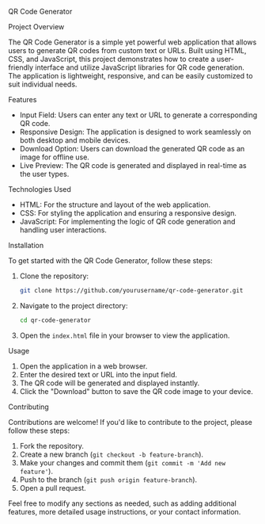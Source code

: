 
 QR Code Generator

 Project Overview

The QR Code Generator is a simple yet powerful web application that allows users to generate QR codes from custom text or URLs. Built using HTML, CSS, and JavaScript, this project demonstrates how to create a user-friendly interface and utilize JavaScript libraries for QR code generation. The application is lightweight, responsive, and can be easily customized to suit individual needs.

 Features

- Input Field: Users can enter any text or URL to generate a corresponding QR code.
- Responsive Design: The application is designed to work seamlessly on both desktop and mobile devices.
- Download Option: Users can download the generated QR code as an image for offline use.
- Live Preview: The QR code is generated and displayed in real-time as the user types.

 Technologies Used

- HTML: For the structure and layout of the web application.
- CSS: For styling the application and ensuring a responsive design.
- JavaScript: For implementing the logic of QR code generation and handling user interactions.


 Installation

To get started with the QR Code Generator, follow these steps:

1. Clone the repository:
   ```bash
   git clone https://github.com/yourusername/qr-code-generator.git
   ```

2. Navigate to the project directory:
   ```bash
   cd qr-code-generator
   ```

3. Open the `index.html` file in your browser to view the application.

 Usage

1. Open the application in a web browser.
2. Enter the desired text or URL into the input field.
3. The QR code will be generated and displayed instantly.
4. Click the "Download" button to save the QR code image to your device.



 Contributing

Contributions are welcome! If you'd like to contribute to the project, please follow these steps:

1. Fork the repository.
2. Create a new branch (`git checkout -b feature-branch`).
3. Make your changes and commit them (`git commit -m 'Add new feature'`).
4. Push to the branch (`git push origin feature-branch`).
5. Open a pull request.


Feel free to modify any sections as needed, such as adding additional features, more detailed usage instructions, or your contact information.
